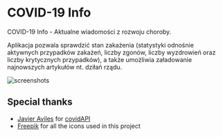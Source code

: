 # COVID-19 Info
COVID-19 Info - Aktualne wiadomości z rozwoju choroby. 

Aplikacja pozwala sprawdzić stan zakażenia (statystyki odnośnie aktywnych przypadków zakażeń, liczby zgonów, liczby wyzdrowień oraz liczby krytycznych przypadków), a także umożliwia załadowanie najnowszych artykułów nt. dziłań rządu.

![screenshots](https://i.imgur.com/VeA61m2.png)

## Special thanks
  - [Javier Aviles](https://github.com/javieraviles) for [covidAPI](https://github.com/javieraviles/covidAPI)
  - [Freepik](https://www.flaticon.com/authors/freepik) for all the icons used in this project
